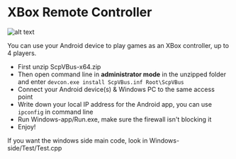 # XBox Remote Controller 
![alt text](https://github.com/Null3rror/Xbox-Remote-Controller-Android-App/blob/master/xboxRemoteController.png)

You can use your Android device to play games as an XBox controller, up to 4 players.

- First unzip ScpVBus-x64.zip
- Then open command line in **administrator mode** in the unzipped folder and enter ``` devcon.exe install ScpVBus.inf Root\ScpVBus ```
- Connect your Android device(s) & Windows PC to the same access point
- Write down your local IP address for the Android app, you can use ```ipconfig``` in command line 
- Run Windows-app/Run.exe, make sure the firewall isn't blocking it
- Enjoy!

If you want the windows side main code, look in Windows-side/Test/Test.cpp
